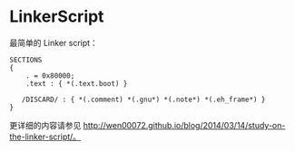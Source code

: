 # LinkerScript

最简单的 Linker script：
```
SECTIONS
{
    . = 0x80000;
    .text : { *(.text.boot) }

   /DISCARD/ : { *(.comment) *(.gnu*) *(.note*) *(.eh_frame*) }
}
```

更详细的内容请参见 http://wen00072.github.io/blog/2014/03/14/study-on-the-linker-script/。